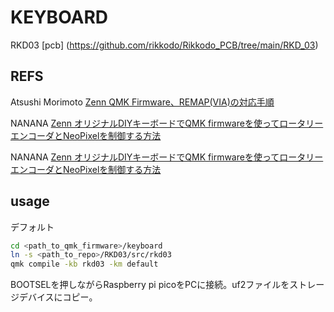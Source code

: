 # KEYBOARD

RKD03 [pcb] (https://github.com/rikkodo/Rikkodo_PCB/tree/main/RKD_03)

## REFS

Atsushi Morimoto [Zenn QMK Firmware、REMAP(VIA)の対応手順](https://zenn.dev/74th/articles/7efc788a31d06f)

NANANA [Zenn オリジナルDIYキーボードでQMK firmwareを使ってロータリーエンコーダとNeoPixelを制御する方法](https://zenn.dev/nananauno/articles/bc258f7375604a)

NANANA [Zenn オリジナルDIYキーボードでQMK firmwareを使ってロータリーエンコーダとNeoPixelを制御する方法](https://zenn.dev/nananauno/articles/bc258f7375604a#rules.mk-1)

## usage

デフォルト

```sh
cd <path_to_qmk_firmware>/keyboard
ln -s <path_to_repo>/RKD03/src/rkd03
qmk compile -kb rkd03 -km default
```

BOOTSELを押しながらRaspberry pi picoをPCに接続。uf2ファイルをストレージデバイスにコピー。
